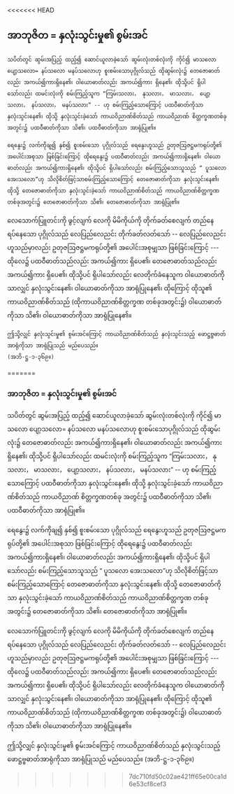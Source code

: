 <<<<<<< HEAD
## အာဘုဇိတ = နှလုံးသွင်းမှု၏ စွမ်းအင်

    သပိတ်တွင် ဆွမ်းအပြည့် ထည့်၍ ဆောင်ယူလာခဲ့သော် ဆွမ်းလုံးတစ်လုံးကို ကိုင်၍ မာသလော ပျော့သလော= နပ်သလော မနပ်သလောဟု စူးစမ်းသောပုဂ္ဂိုလ်သည် ထိုဆွမ်းလုံး၌ တေဇောဓာတ်လည်း အကယ်၍ကားရှိနေ၏၊ ဝါယောဓာတ်လည်း အကယ်၍ကား ရှိနေ၏၊ ထိုသို့ပင် ရှိပါသော်လည်း ထမင်းလုံးကို စမ်းကြည့်သူက “ကြမ်းသလား， နုသလား， မာသလား， ပျော့သလား， နပ်သလား， မနပ်သလား” -- ဟု စမ်းကြည့်သောကြောင့် ပထဝီဓာတ်ကိုသာ နှလုံးသွင်းနေ၏၊ ထိုသို့ နှလုံးသွင်းခဲ့သော် ကာယဝိညာဏ်စိတ်သည် ကာယဝိညာဏ် စိတ္တက္ခဏတစ်ခု အတွင်း၌ ပထဝီဓာတ်ကိုသာ သိ၏၊ ပထဝီဓာတ်ကိုသာ အာရုံပြု၏။

    ရေနွေး၌ လက်ကိုချ၍ နှစ်၍ စူးစမ်းသော ပုဂ္ဂိုလ်သည် ရေနွေးဟူသည် ဥတုဇဩဇဋ္ဌမကရုပ်တို့၏ အပေါင်းအစုသာ ဖြစ်ခြင်းကြောင့် ထိုရေနွေး၌ ပထဝီဓာတ်လည်း အကယ်၍ကားရှိနေ၏၊ ဝါယောဓာတ်လည်း အကယ်၍ကားရှိနေ၏၊ ထိုသို့ပင် ရှိပါသော်လည်း စမ်းကြည့်သောသူသည် “ ပူသလော အေးသလော”ဟု သိလိုစိတ်ဖြင့်သာစမ်းကြည့်သောကြောင့် တေဇောဓာတ်ကိုသာ နှလုံးသွင်းနေ၏၊ ထိုသို့ တေဇောဓာတ်ကိုသာ နှလုံးသွင်းခဲ့သော် ကာယဝိညာဏ်စိတ်သည် ကာယဝိညာဏ်စိတ္တက္ခဏ တစ်ခုအတွင်း၌ တေဇောဓာတ်ကိုသာ သိ၏၊ တေဇောဓာတ်ကိုသာ အာရုံပြု၏။

 လေသောက်ပြူတင်းကို ဖွင့်လျက် လေကို မိမိကိုယ်ကို တိုက်ခတ်စေလျက် တည်နေ ရပ်နေသော ပုဂ္ဂိုလ်သည် လေပြည်လေညင်း တိုက်ခတ်လတ်သော် -- လေပြည်လေညင်းဟူသည်မှာလည်း ဥတုဇဩဇဋ္ဌမကရုပ်တို့၏ အပေါင်းအစုမျှသာ ဖြစ်ခြင်းကြောင့် --- ထိုလေ၌ ပထဝီဓာတ်သည်လည်း အကယ်၍ကား ရှိပေ၏၊ တေဇောဓာတ်သည်လည်း အကယ်၍ကား ရှိပေ၏၊ ထိုသို့ပင် ရှိပါသော်လည်း လေတိုက်ခံနေသူက ဝါယောဓာတ်ကိုသာလျှင် နှလုံးသွင်းနေ၏၊ ဝါယောဓာတ်ကိုသာ အာရုံပြုနေ၏၊ ထိုကြောင့် ထိုသူ၏ ကာယဝိညာဏ်စိတ်သည် (ထိုကာယဝိညာဏ်စိတ္တက္ခဏ တစ်ခုအတွင်း၌) ဝါယောဓာတ်ကိုသာ သိ၏၊ ဝါယောဓာတ်ကိုသာ အာရုံပြုနေ၏။

    ဤသို့လျှင် နှလုံးသွင်းမှု၏ စွမ်းအင်ကြောင့် ကာယဝိညာဏ်စိတ်သည် နှလုံးသွင်းသည့် ဖောဋ္ဌဗ္ဗဓာတ်အာရုံကိုသာ အာရုံပြုသည် မည်ပေသည်။ 
    (အဘိ-ဋ္ဌ-၁-၃၆၉။)
=======
### အာဘုဇိတ = နှလုံးသွင်းမှု၏ စွမ်းအင်

သပိတ်တွင် ဆွမ်းအပြည့် ထည့်၍ ဆောင်ယူလာခဲ့သော် ဆွမ်းလုံးတစ်လုံးကို ကိုင်၍ မာသလော ပျော့သလော= နပ်သလော မနပ်သလောဟု စူးစမ်းသောပုဂ္ဂိုလ်သည် ထိုဆွမ်းလုံး၌ တေဇောဓာတ်လည်း အကယ်၍ကားရှိနေ၏၊ ဝါယောဓာတ်လည်း အကယ်၍ကား ရှိနေ၏၊ ထိုသို့ပင် ရှိပါသော်လည်း ထမင်းလုံးကို စမ်းကြည့်သူက “ကြမ်းသလား， နုသလား， မာသလား， ပျော့သလား， နပ်သလား， မနပ်သလား” -- ဟု စမ်းကြည့်သောကြောင့် ပထဝီဓာတ်ကိုသာ နှလုံးသွင်းနေ၏၊ ထိုသို့ နှလုံးသွင်းခဲ့သော် ကာယဝိညာဏ်စိတ်သည် ကာယဝိညာဏ် စိတ္တက္ခဏတစ်ခု အတွင်း၌ ပထဝီဓာတ်ကိုသာ သိ၏၊ ပထဝီဓာတ်ကိုသာ အာရုံပြု၏။

ရေနွေး၌ လက်ကိုချ၍ နှစ်၍ စူးစမ်းသော ပုဂ္ဂိုလ်သည် ရေနွေးဟူသည် ဥတုဇဩဇဋ္ဌမကရုပ်တို့၏ အပေါင်းအစုသာ ဖြစ်ခြင်းကြောင့် ထိုရေနွေး၌ ပထဝီဓာတ်လည်း အကယ်၍ကားရှိနေ၏၊ ဝါယောဓာတ်လည်း အကယ်၍ကားရှိနေ၏၊ ထိုသို့ပင် ရှိပါသော်လည်း စမ်းကြည့်သောသူသည် “ ပူသလော အေးသလော”ဟု သိလိုစိတ်ဖြင့်သာစမ်းကြည့်သောကြောင့် တေဇောဓာတ်ကိုသာ နှလုံးသွင်းနေ၏၊ ထိုသို့ တေဇောဓာတ်ကိုသာ နှလုံးသွင်းခဲ့သော် ကာယဝိညာဏ်စိတ်သည် ကာယဝိညာဏ်စိတ္တက္ခဏ တစ်ခုအတွင်း၌ တေဇောဓာတ်ကိုသာ သိ၏၊ တေဇောဓာတ်ကိုသာ အာရုံပြု၏။

 လေသောက်ပြူတင်းကို ဖွင့်လျက် လေကို မိမိကိုယ်ကို တိုက်ခတ်စေလျက် တည်နေ ရပ်နေသော ပုဂ္ဂိုလ်သည် လေပြည်လေညင်း တိုက်ခတ်လတ်သော် -- လေပြည်လေညင်းဟူသည်မှာလည်း ဥတုဇဩဇဋ္ဌမကရုပ်တို့၏ အပေါင်းအစုမျှသာ ဖြစ်ခြင်းကြောင့် --- ထိုလေ၌ ပထဝီဓာတ်သည်လည်း အကယ်၍ကား ရှိပေ၏၊ တေဇောဓာတ်သည်လည်း အကယ်၍ကား ရှိပေ၏၊ ထိုသို့ပင် ရှိပါသော်လည်း လေတိုက်ခံနေသူက ဝါယောဓာတ်ကိုသာလျှင် နှလုံးသွင်းနေ၏၊ ဝါယောဓာတ်ကိုသာ အာရုံပြုနေ၏၊ ထိုကြောင့် ထိုသူ၏ ကာယဝိညာဏ်စိတ်သည် (ထိုကာယဝိညာဏ်စိတ္တက္ခဏ တစ်ခုအတွင်း၌) ဝါယောဓာတ်ကိုသာ သိ၏၊ ဝါယောဓာတ်ကိုသာ အာရုံပြုနေ၏။

ဤသို့လျှင် နှလုံးသွင်းမှု၏ စွမ်းအင်ကြောင့် ကာယဝိညာဏ်စိတ်သည် နှလုံးသွင်းသည့် ဖောဋ္ဌဗ္ဗဓာတ်အာရုံကိုသာ အာရုံပြုသည် မည်ပေသည်။ (အဘိ-ဋ္ဌ-၁-၃၆၉။)
>>>>>>> 7dc710fd50c02ae421ff65e00ca1d6e53cf8cef3
